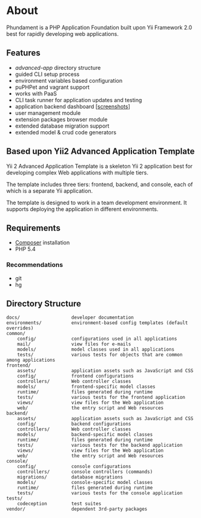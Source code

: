 About
=====

Phundament is a PHP Application Foundation built upon Yii Framework 2.0 best for rapidly developing web
applications.

Features
--------

- *advanced-app* directory structure
- guided CLI setup process
- environment variables based configuration
- puPHPet and vagrant support
- works with PaaS
- CLI task runner for application updates and testing
- application backend dashboard [[screenshots](https://plus.google.com/+Phundament/posts/7y1TkmmsrcN?pid=6070967303804764434&oid=114873431066202526630)]
- user management module
- extension packages browser module
- extended database migration support
- extended model & crud code generators

Based upon Yii2 Advanced Application Template
---------------------------------------------

Yii 2 Advanced Application Template is a skeleton Yii 2 application best for
developing complex Web applications with multiple tiers.

The template includes three tiers: frontend, backend, and console, each of which
is a separate Yii application.

The template is designed to work in a team development environment. It supports
deploying the application in different environments.


Requirements
------------

- [Composer](http://getcomposer.org/doc/00-intro.md#installation-nix) installation
- PHP 5.4

### Recommendations

- git
- hg

Directory Structure
-------------------

```
docs/                   developer documentation
environments/           environment-based config templates (default overrides)
common/
    config/             configurations used in all applications
    mail/               view files for e-mails
    models/             model classes used in all applications
    tests/              various tests for objects that are common among applications
frontend/
    assets/             application assets such as JavaScript and CSS
    config/             frontend configurations
    controllers/        Web controller classes
    models/             frontend-specific model classes
    runtime/            files generated during runtime
    tests/              various tests for the frontend application
    views/              view files for the Web application
    web/                the entry script and Web resources
backend/
    assets/             application assets such as JavaScript and CSS
    config/             backend configurations
    controllers/        Web controller classes
    models/             backend-specific model classes
    runtime/            files generated during runtime
    tests/              various tests for the backend application
    views/              view files for the Web application
    web/                the entry script and Web resources
console/
    config/             console configurations
    controllers/        console controllers (commands)
    migrations/         database migrations
    models/             console-specific model classes
    runtime/            files generated during runtime
    tests/              various tests for the console application
tests/
    codeception         test suites
vendor/                 dependent 3rd-party packages
```

